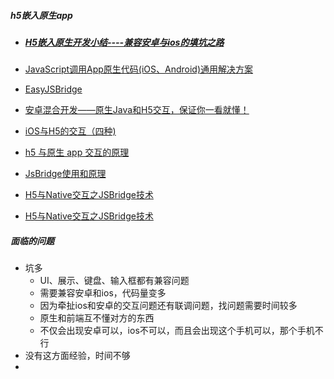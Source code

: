 ##### h5嵌入原生app

- ##### [H5嵌入原生开发小结----兼容安卓与ios的填坑之路](https://www.cnblogs.com/lzbk/p/6081988.html)

- [JavaScript调用App原生代码(iOS、Android)通用解决方案](https://www.jianshu.com/p/9b52aaff4f5a)

- [EasyJSBridge](https://github.com/yale8848/EasyJSBridge)

- [安卓混合开发——原生Java和H5交互，保证你一看就懂！](https://www.jianshu.com/p/0b986d6e2e17)

- [iOS与H5的交互（四种)](https://www.jianshu.com/p/b0c847dcea9c)

- [h5 与原生 app 交互的原理](https://juejin.im/post/5bdbfb7cf265da6153043966)

- [JsBridge使用和原理](https://www.jianshu.com/p/910e058a1d630)

- [H5与Native交互之JSBridge技术](https://segmentfault.com/a/1190000010356403)

- [H5与Native交互之JSBridge技术](https://segmentfault.com/a/1190000010356403)

##### 面临的问题

- 坑多
  - UI、展示、键盘、输入框都有兼容问题
  - 需要兼容安卓和ios，代码量变多
  - 因为牵扯ios和安卓的交互问题还有联调问题，找问题需要时间较多
  - 原生和前端互不懂对方的东西
  - 不仅会出现安卓可以，ios不可以，而且会出现这个手机可以，那个手机不行
- 没有这方面经验，时间不够
- 